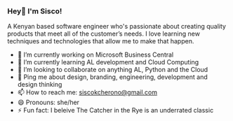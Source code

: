 ### Hey👋 I'm Sisco!
A Kenyan based software engineer who's passionate about creating quality products that meet all of the customer’s needs. I love learning new techniques and technologies that allow me to make that happen. 

- 🔭 I’m currently working on Microsoft Business Central
- 🌱 I’m currently learning AL development and Cloud Computing
- 👯 I’m looking to collaborate on anything AL, Python and the Cloud
- 💬 Ping me about design, branding, engineering, development and design thinking
- 📫 How to reach me: siscokcherono@gmail.com
- 😄 Pronouns: she/her
- ⚡ Fun fact: I beleive The Catcher in the Rye is an underrated classic

<!--
**Sisco-C/Sisco-C** is a ✨ _special_ ✨ repository because its `README.md` (this file) appears on your GitHub profile.

Here are some ideas to get you started:
Hey, I'm Sisco!
A Kenyan based software engineer who's passionate about creating quality products that meet all of the customer’s needs. I love learning new techniques and technologies that allow me to make that happen. 

- 🔭 I’m currently working on Microsoft Business Central
- 🌱 I’m currently learning AL development and Cloud Computing
- 👯 I’m looking to collaborate on anything AL, Python and the Cloud
- 💬 Ping me about design, branding, engineering, development and design thinking
- 📫 How to reach me: siscokcherono@gmail.com
- 😄 Pronouns: she/her
- ⚡ Fun fact: I beleive The Catcher in the Rye is an underrated classic
-->
